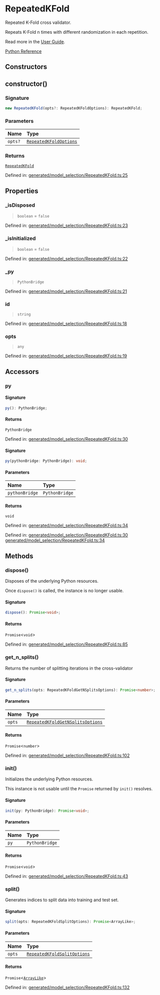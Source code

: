# RepeatedKFold

Repeated K-Fold cross validator.

Repeats K-Fold n times with different randomization in each repetition.

Read more in the [User Guide](../cross_validation.html#repeated-k-fold).

[Python Reference](https://scikit-learn.org/stable/modules/generated/sklearn.model_selection.RepeatedKFold.html)

## Constructors

## constructor()

### Signature

```ts
new RepeatedKFold(opts?: RepeatedKFoldOptions): RepeatedKFold;
```

### Parameters

| Name | Type |
| :------ | :------ |
| `opts?` | [`RepeatedKFoldOptions`](../interfaces/RepeatedKFoldOptions.md) |

### Returns

[`RepeatedKFold`](RepeatedKFold.md)

Defined in:  [generated/model\_selection/RepeatedKFold.ts:25](https://github.com/transitive-bullshit/scikit-learn-ts/blob/92ab806/packages/sklearn/src/generated/model_selection/RepeatedKFold.ts#L25)

## Properties

### \_isDisposed

> `boolean`  = `false`

Defined in:  [generated/model\_selection/RepeatedKFold.ts:23](https://github.com/transitive-bullshit/scikit-learn-ts/blob/92ab806/packages/sklearn/src/generated/model_selection/RepeatedKFold.ts#L23)

### \_isInitialized

> `boolean`  = `false`

Defined in:  [generated/model\_selection/RepeatedKFold.ts:22](https://github.com/transitive-bullshit/scikit-learn-ts/blob/92ab806/packages/sklearn/src/generated/model_selection/RepeatedKFold.ts#L22)

### \_py

> `PythonBridge`

Defined in:  [generated/model\_selection/RepeatedKFold.ts:21](https://github.com/transitive-bullshit/scikit-learn-ts/blob/92ab806/packages/sklearn/src/generated/model_selection/RepeatedKFold.ts#L21)

### id

> `string`

Defined in:  [generated/model\_selection/RepeatedKFold.ts:18](https://github.com/transitive-bullshit/scikit-learn-ts/blob/92ab806/packages/sklearn/src/generated/model_selection/RepeatedKFold.ts#L18)

### opts

> `any`

Defined in:  [generated/model\_selection/RepeatedKFold.ts:19](https://github.com/transitive-bullshit/scikit-learn-ts/blob/92ab806/packages/sklearn/src/generated/model_selection/RepeatedKFold.ts#L19)

## Accessors

### py

#### Signature

```ts
py(): PythonBridge;
```

#### Returns

`PythonBridge`

Defined in:  [generated/model\_selection/RepeatedKFold.ts:30](https://github.com/transitive-bullshit/scikit-learn-ts/blob/92ab806/packages/sklearn/src/generated/model_selection/RepeatedKFold.ts#L30)

#### Signature

```ts
py(pythonBridge: PythonBridge): void;
```

#### Parameters

| Name | Type |
| :------ | :------ |
| `pythonBridge` | `PythonBridge` |

#### Returns

`void`

Defined in:  [generated/model\_selection/RepeatedKFold.ts:34](https://github.com/transitive-bullshit/scikit-learn-ts/blob/92ab806/packages/sklearn/src/generated/model_selection/RepeatedKFold.ts#L34)

Defined in:  [generated/model\_selection/RepeatedKFold.ts:30](https://github.com/transitive-bullshit/scikit-learn-ts/blob/92ab806/packages/sklearn/src/generated/model_selection/RepeatedKFold.ts#L30) [generated/model\_selection/RepeatedKFold.ts:34](https://github.com/transitive-bullshit/scikit-learn-ts/blob/92ab806/packages/sklearn/src/generated/model_selection/RepeatedKFold.ts#L34)

## Methods

### dispose()

Disposes of the underlying Python resources.

Once `dispose()` is called, the instance is no longer usable.

#### Signature

```ts
dispose(): Promise<void>;
```

#### Returns

`Promise`\<`void`\>

Defined in:  [generated/model\_selection/RepeatedKFold.ts:85](https://github.com/transitive-bullshit/scikit-learn-ts/blob/92ab806/packages/sklearn/src/generated/model_selection/RepeatedKFold.ts#L85)

### get\_n\_splits()

Returns the number of splitting iterations in the cross-validator

#### Signature

```ts
get_n_splits(opts: RepeatedKFoldGetNSplitsOptions): Promise<number>;
```

#### Parameters

| Name | Type |
| :------ | :------ |
| `opts` | [`RepeatedKFoldGetNSplitsOptions`](../interfaces/RepeatedKFoldGetNSplitsOptions.md) |

#### Returns

`Promise`\<`number`\>

Defined in:  [generated/model\_selection/RepeatedKFold.ts:102](https://github.com/transitive-bullshit/scikit-learn-ts/blob/92ab806/packages/sklearn/src/generated/model_selection/RepeatedKFold.ts#L102)

### init()

Initializes the underlying Python resources.

This instance is not usable until the `Promise` returned by `init()` resolves.

#### Signature

```ts
init(py: PythonBridge): Promise<void>;
```

#### Parameters

| Name | Type |
| :------ | :------ |
| `py` | `PythonBridge` |

#### Returns

`Promise`\<`void`\>

Defined in:  [generated/model\_selection/RepeatedKFold.ts:43](https://github.com/transitive-bullshit/scikit-learn-ts/blob/92ab806/packages/sklearn/src/generated/model_selection/RepeatedKFold.ts#L43)

### split()

Generates indices to split data into training and test set.

#### Signature

```ts
split(opts: RepeatedKFoldSplitOptions): Promise<ArrayLike>;
```

#### Parameters

| Name | Type |
| :------ | :------ |
| `opts` | [`RepeatedKFoldSplitOptions`](../interfaces/RepeatedKFoldSplitOptions.md) |

#### Returns

`Promise`\<[`ArrayLike`](../types/ArrayLike.md)\>

Defined in:  [generated/model\_selection/RepeatedKFold.ts:132](https://github.com/transitive-bullshit/scikit-learn-ts/blob/92ab806/packages/sklearn/src/generated/model_selection/RepeatedKFold.ts#L132)
